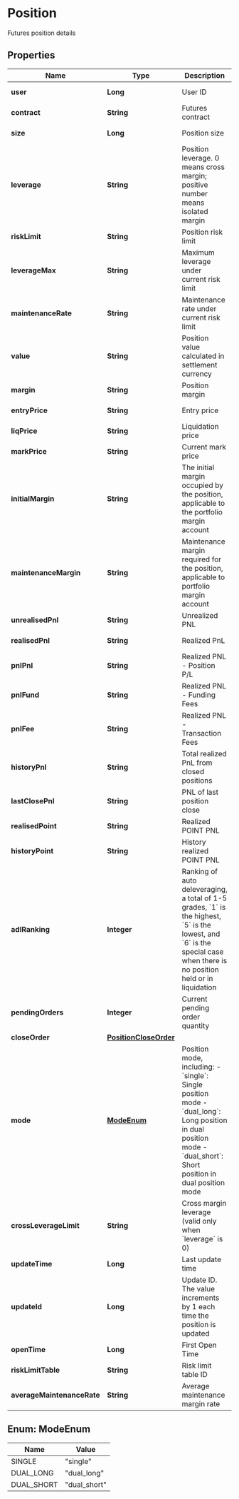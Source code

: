 
# Position

Futures position details

## Properties

Name | Type | Description | Notes
------------ | ------------- | ------------- | -------------
**user** | **Long** | User ID |  [optional] [readonly]
**contract** | **String** | Futures contract |  [optional] [readonly]
**size** | **Long** | Position size |  [optional] [readonly]
**leverage** | **String** | Position leverage. 0 means cross margin; positive number means isolated margin |  [optional]
**riskLimit** | **String** | Position risk limit |  [optional]
**leverageMax** | **String** | Maximum leverage under current risk limit |  [optional] [readonly]
**maintenanceRate** | **String** | Maintenance rate under current risk limit |  [optional] [readonly]
**value** | **String** | Position value calculated in settlement currency |  [optional] [readonly]
**margin** | **String** | Position margin |  [optional]
**entryPrice** | **String** | Entry price |  [optional] [readonly]
**liqPrice** | **String** | Liquidation price |  [optional] [readonly]
**markPrice** | **String** | Current mark price |  [optional] [readonly]
**initialMargin** | **String** | The initial margin occupied by the position, applicable to the portfolio margin account |  [optional] [readonly]
**maintenanceMargin** | **String** | Maintenance margin required for the position, applicable to portfolio margin account |  [optional] [readonly]
**unrealisedPnl** | **String** | Unrealized PNL |  [optional] [readonly]
**realisedPnl** | **String** | Realized PnL |  [optional] [readonly]
**pnlPnl** | **String** | Realized PNL - Position P/L |  [optional] [readonly]
**pnlFund** | **String** | Realized PNL - Funding Fees |  [optional] [readonly]
**pnlFee** | **String** | Realized PNL - Transaction Fees |  [optional] [readonly]
**historyPnl** | **String** | Total realized PnL from closed positions |  [optional] [readonly]
**lastClosePnl** | **String** | PNL of last position close |  [optional] [readonly]
**realisedPoint** | **String** | Realized POINT PNL |  [optional] [readonly]
**historyPoint** | **String** | History realized POINT PNL |  [optional] [readonly]
**adlRanking** | **Integer** | Ranking of auto deleveraging, a total of 1-5 grades, &#x60;1&#x60; is the highest, &#x60;5&#x60; is the lowest, and &#x60;6&#x60; is the special case when there is no position held or in liquidation |  [optional] [readonly]
**pendingOrders** | **Integer** | Current pending order quantity |  [optional] [readonly]
**closeOrder** | [**PositionCloseOrder**](PositionCloseOrder.md) |  |  [optional]
**mode** | [**ModeEnum**](#ModeEnum) | Position mode, including:  - &#x60;single&#x60;: Single position mode - &#x60;dual_long&#x60;: Long position in dual position mode - &#x60;dual_short&#x60;: Short position in dual position mode |  [optional]
**crossLeverageLimit** | **String** | Cross margin leverage (valid only when &#x60;leverage&#x60; is 0) |  [optional]
**updateTime** | **Long** | Last update time |  [optional] [readonly]
**updateId** | **Long** | Update ID. The value increments by 1 each time the position is updated |  [optional] [readonly]
**openTime** | **Long** | First Open Time |  [optional]
**riskLimitTable** | **String** | Risk limit table ID |  [optional] [readonly]
**averageMaintenanceRate** | **String** | Average maintenance margin rate |  [optional] [readonly]

## Enum: ModeEnum

Name | Value
---- | -----
SINGLE | &quot;single&quot;
DUAL_LONG | &quot;dual_long&quot;
DUAL_SHORT | &quot;dual_short&quot;

